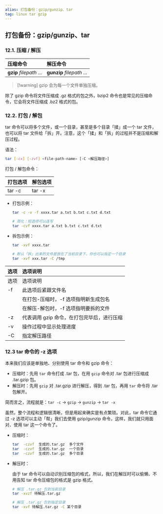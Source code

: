 ```yaml
---
alias: 打包备份：gzip/gunzip、tar
tag: linux tar gzip
---
```


## 打包备份：gzip/gunzip、tar

### 12.1. 压缩 / 解压

| 压缩命令 | 解压命令 |
| :- | :- |
| **gzip** *filepath* ... | **gunzip** *filepath* ...|

> [!warning] gzip 会为每一个文件单独压缩。

除了 gzip 命令将文件压缩成 .gz 格式的包之外，bzip2 命令也是常见的压缩命令，它会将文件压缩成 .bz2 格式的包。

### 12.2. 打包 / 解包

tar 命令可以将多个文件，或一个目录，甚至是多个目录「揉」成一个 tar 文件，也可以将 tar 文件给「拆」开。注意，这个「揉」和「拆」的过程并不是压缩和解压过程。

语法：

```bash
tar [-cx] [-zvf] <file-path-name> [-C <解压路径>]
```

打包 / 解包命令：

| 打包选项 | 解包选项 |
|:-|:-|
| tar -c | tar -x |

-   打包示例：

	```bash
	tar -c -v -f xxxx.tar a.txt b.txt c.txt d.txt

	# 简化：短选项可以连写
	tar -cvf xxxx.tar a.txt b.txt c.txt d.txt
	```

-   拆包示例：

	```bash
	tar -xvf xxxx.tar 

	# 默认「拆」出来的文件是放在了当前目录下，你也可以指定一个目录
	tar -xvf xxx.tar -C /tmp
	```

| 选项 | 选项说明 |
| :- | :- |
| 选项 | 选项说明 |
| -f | 此选项后紧跟文件名 |
|    | 在打包-压缩时，-f 选项指明新生成包名 |
|    | 在解压-解包时，-f 选项指明要拆的文件 |
| -z | 代表调用 gzip 命令，在打包完毕后，进行压缩 |
| -v | 操作过程中显示处理进度 |
| -C | 指定解压路径 |


### 12.3 tar 命令的 -z 选项

本来我们应该是单独地、分别使用 tar 命令和 gzip 命令：

- 压缩时：先用 `tar` 命令打成 .tar 包，在用 `gzip` 命令对 .tar 包进行压缩成 .tar.gzip 包。
- 解压时：先用 `gzip` 对 .tar.gzip 进行解压，得到 .tar 包，再用 `tar` 命令将 .tar 包解开。

简而言之，流程就是：`tar -c` -> `gzip` -> `gunzip` -> `tar -x`

虽然，整个流程和逻辑很清晰，但是用起来确实是有点繁琐。对此，tar 命令它通过 -z 选项可以主动「帮」我们去使用 gzip/gunzip 命令，这样，我们就只用面对、使用 tar 这一个命令了。

-   压缩时：

	```bash
    tar  -czvf  生成的.tar.gz  多个文件
    tar  -czvf  生成的.tar.gz  一个目录
    tar  -czvf  生成的.tar.gz  多个目录
	````

-   解压时：

    由于 tar 命令可以自动识别压缩包的格式，所以，我们在解压时可以偷懒、不用告知 tar 命令压缩包的格式是 gzip 格式。

	```bash
    # 解压 .tar.gz 包到当前目录
    tar -xvzf 待解压.tar.gz
    
    # 解压 .tar.gz 包到指定目录
    tar -xvf 待解压.tar.gz -C 某个目录
	```


